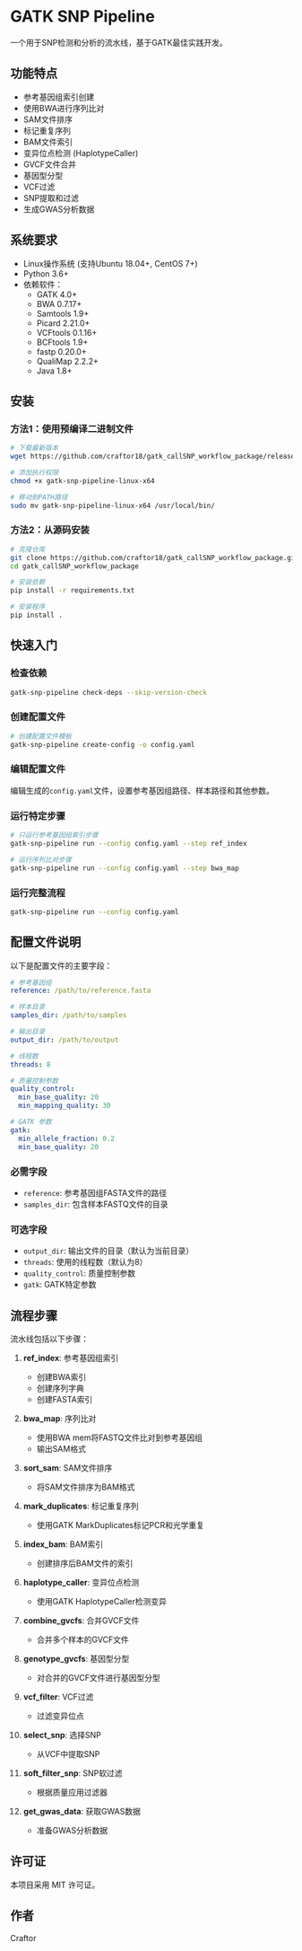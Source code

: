 # GATK SNP Pipeline

一个用于SNP检测和分析的流水线，基于GATK最佳实践开发。

## 功能特点

- 参考基因组索引创建
- 使用BWA进行序列比对
- SAM文件排序
- 标记重复序列
- BAM文件索引
- 变异位点检测 (HaplotypeCaller)
- GVCF文件合并
- 基因型分型
- VCF过滤
- SNP提取和过滤
- 生成GWAS分析数据

## 系统要求

- Linux操作系统 (支持Ubuntu 18.04+, CentOS 7+)
- Python 3.6+
- 依赖软件：
  - GATK 4.0+
  - BWA 0.7.17+
  - Samtools 1.9+
  - Picard 2.21.0+
  - VCFtools 0.1.16+
  - BCFtools 1.9+
  - fastp 0.20.0+
  - QualiMap 2.2.2+
  - Java 1.8+

## 安装

### 方法1：使用预编译二进制文件

```bash
# 下载最新版本
wget https://github.com/craftor18/gatk_callSNP_workflow_package/releases/download/v1.0.2/gatk-snp-pipeline-linux-x64

# 添加执行权限
chmod +x gatk-snp-pipeline-linux-x64

# 移动到PATH路径
sudo mv gatk-snp-pipeline-linux-x64 /usr/local/bin/
```

### 方法2：从源码安装

```bash
# 克隆仓库
git clone https://github.com/craftor18/gatk_callSNP_workflow_package.git
cd gatk_callSNP_workflow_package

# 安装依赖
pip install -r requirements.txt

# 安装程序
pip install .
```

## 快速入门

### 检查依赖

```bash
gatk-snp-pipeline check-deps --skip-version-check
```

### 创建配置文件

```bash
# 创建配置文件模板
gatk-snp-pipeline create-config -o config.yaml
```

### 编辑配置文件

编辑生成的`config.yaml`文件，设置参考基因组路径、样本路径和其他参数。

### 运行特定步骤

```bash
# 只运行参考基因组索引步骤
gatk-snp-pipeline run --config config.yaml --step ref_index

# 运行序列比对步骤
gatk-snp-pipeline run --config config.yaml --step bwa_map
```

### 运行完整流程

```bash
gatk-snp-pipeline run --config config.yaml
```

## 配置文件说明

以下是配置文件的主要字段：

```yaml
# 参考基因组
reference: /path/to/reference.fasta

# 样本目录
samples_dir: /path/to/samples

# 输出目录
output_dir: /path/to/output

# 线程数
threads: 8

# 质量控制参数
quality_control:
  min_base_quality: 20
  min_mapping_quality: 30

# GATK 参数
gatk:
  min_allele_fraction: 0.2
  min_base_quality: 20
```

### 必需字段

- `reference`: 参考基因组FASTA文件的路径
- `samples_dir`: 包含样本FASTQ文件的目录

### 可选字段

- `output_dir`: 输出文件的目录（默认为当前目录）
- `threads`: 使用的线程数（默认为8）
- `quality_control`: 质量控制参数
- `gatk`: GATK特定参数

## 流程步骤

流水线包括以下步骤：

1. **ref_index**: 参考基因组索引
   - 创建BWA索引
   - 创建序列字典
   - 创建FASTA索引

2. **bwa_map**: 序列比对
   - 使用BWA mem将FASTQ文件比对到参考基因组
   - 输出SAM格式

3. **sort_sam**: SAM文件排序
   - 将SAM文件排序为BAM格式

4. **mark_duplicates**: 标记重复序列
   - 使用GATK MarkDuplicates标记PCR和光学重复

5. **index_bam**: BAM索引
   - 创建排序后BAM文件的索引

6. **haplotype_caller**: 变异位点检测
   - 使用GATK HaplotypeCaller检测变异

7. **combine_gvcfs**: 合并GVCF文件
   - 合并多个样本的GVCF文件

8. **genotype_gvcfs**: 基因型分型
   - 对合并的GVCF文件进行基因型分型

9. **vcf_filter**: VCF过滤
   - 过滤变异位点

10. **select_snp**: 选择SNP
    - 从VCF中提取SNP

11. **soft_filter_snp**: SNP软过滤
    - 根据质量应用过滤器

12. **get_gwas_data**: 获取GWAS数据
    - 准备GWAS分析数据

## 许可证

本项目采用 MIT 许可证。

## 作者

Craftor
